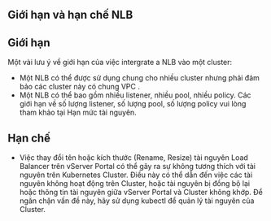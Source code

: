 ## Giới	hạn	và	hạn	chế	NLB

## Giới	hạn

Một	vài	lưu	ý	về	giới	hạn	của	việc	intergrate	a	NLB	vào	một	cluster:

- Một	NLB	có	thể	được	sử	dụng	chung	cho	nhiều	cluster	nhưng	phải	đảm	bảo	các	cluster	này	có chung VPC .
- Một	NLB	có	thể	bao	gồm	nhiều	listener,	nhiều	pool,	nhiều	policy.	Các	giới	hạn	về	số	lượng listener,	số	lượng	pool,	số	lượng	policy	vui	lòng	tham	khảo	tại	Hạn	mức	tài	nguyên.

## Hạn	chế

- Việc	thay	đổi	tên	hoặc	kích	thước	(Rename,	Resize)	tài	nguyên	Load	Balancer	trên	vServer Portal	có	thể	gây	ra	sự	không	tương	thích	với	tài	nguyên	trên	Kubernetes	Cluster.	Điều	này	có thể	dẫn	đến	việc	các	tài	nguyên	không	hoạt	động	trên	Cluster,	hoặc	tài	nguyên	bị	đồng	bộ	lại hoặc	thông	tin	tài	nguyên	giữa	vServer	Portal	và	Cluster	không	khớp.	Để	ngăn	chặn	vấn	đề này,	hãy	sử	dụng kubectl để	quản	lý	tài	nguyên	của	Cluster.